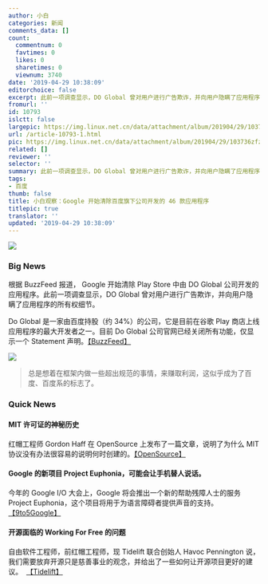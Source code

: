 ```yaml
---
author: 小白
categories: 新闻
comments_data: []
count:
  commentnum: 0
  favtimes: 0
  likes: 0
  sharetimes: 0
  viewnum: 3740
date: '2019-04-29 10:38:09'
editorchoice: false
excerpt: 此前一项调查显示，DO Global 曾对用户进行广告欺诈，并向用户隐瞒了应用程序的所有权细节。
fromurl: ''
id: 10793
islctt: false
largepic: https://img.linux.net.cn/data/attachment/album/201904/29/103736zfzydrasg9wtrmv2.jpg
url: /article-10793-1.html
pic: https://img.linux.net.cn/data/attachment/album/201904/29/103736zfzydrasg9wtrmv2.jpg.thumb.jpg
related: []
reviewer: ''
selector: ''
summary: 此前一项调查显示，DO Global 曾对用户进行广告欺诈，并向用户隐瞒了应用程序的所有权细节。
tags:
- 百度
thumb: false
title: 小白观察：Google 开始清除百度旗下公司开发的 46 款应用程序
titlepic: true
translator: ''
updated: '2019-04-29 10:38:09'
---
```


![](/data/attachment/album/201904/29/103736zfzydrasg9wtrmv2.jpg)


### Big News


根据 BuzzFeed 报道， Google 开始清除 Play Store 中由 DO Global 公司开发的应用程序。此前一项调查显示，DO Global 曾对用户进行广告欺诈，并向用户隐瞒了应用程序的所有权细节。


Do Global 是一家由百度持股（约 34%）的公司，它是目前在谷歌 Play 商店上线应用程序的最大开发者之一。目前 Do Global 公司官网已经关闭所有功能，仅显示一个 Statement 声明。[【BuzzFeed】](https://www.buzzfeednews.com/article/craigsilverman/google-play-store-ad-fraud-du-group-baidu)


![](/data/attachment/album/201904/19/123826jwwhua7ggqzgxufz.png)



> 
> 总是想着在框架内做一些超出规范的事情，来赚取利润，这似乎成为了百度、百度系的标志了。
> 
> 
> 


### Quick News


#### MIT 许可证的神秘历史


红帽工程师 Gordon Haff 在 OpenSource 上发布了一篇文章，说明了为什么 MIT 协议没有办法很容易的说明何时创建的。[【OpenSource】](https://opensource.com/article/19/4/history-mit-license)


#### Google 的新项目 Project Euphonia，可能会让手机替人说话。


今年的 Google I/O 大会上，Google 将会推出一个新的帮助残障人士的服务 Project Euphonia，这个项目将用于为语言障碍者提供声音的支持。[【9to5Google】](https://9to5google.com/2019/04/26/google-project-euphonia-io-19-speech-impaired/)


#### 开源面临的 Working For Free 的问题


自由软件工程师，前红帽工程师，现 Tidelift 联合创始人 Havoc Pennington 说，我们需要放弃开源只是慈善事业的观念，并给出了一些如何让开源项目更好的建议。  [【Tidelift】](https://blog.tidelift.com/open-source-has-a-working-for-free-problem)